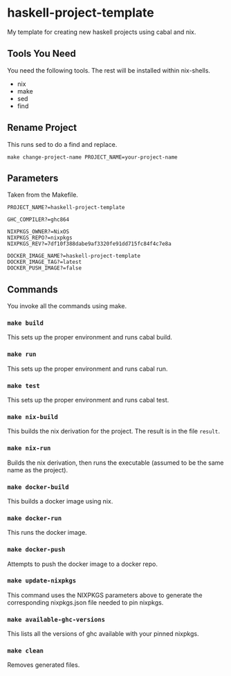 # haskell-project-template

My template for creating new haskell projects using cabal and nix.

## Tools You Need

You need the following tools. The rest will be installed within nix-shells.

* nix
* make
* sed
* find

## Rename Project

This runs sed to do a find and replace.

```
make change-project-name PROJECT_NAME=your-project-name
```

## Parameters

Taken from the Makefile.

```
PROJECT_NAME?=haskell-project-template

GHC_COMPILER?=ghc864

NIXPKGS_OWNER?=NixOS
NIXPKGS_REPO?=nixpkgs
NIXPKGS_REV?=7df10f388dabe9af3320fe91dd715fc84f4c7e8a

DOCKER_IMAGE_NAME?=haskell-project-template
DOCKER_IMAGE_TAG?=latest
DOCKER_PUSH_IMAGE?=false
```

## Commands

You invoke all the commands using make.

### `make build`

This sets up the proper environment and runs cabal build.

### `make run`

This sets up the proper environment and runs cabal run.

### `make test`

This sets up the proper environment and runs cabal test.

### `make nix-build`

This builds the nix derivation for the project. The result is in the file
`result`.

### `make nix-run`

Builds the nix derivation, then runs the executable (assumed to be the same
name as the project).

### `make docker-build`

This builds a docker image using nix.

### `make docker-run`

This runs the docker image.

### `make docker-push`

Attempts to push the docker image to a docker repo.

### `make update-nixpkgs`

This command uses the NIXPKGS parameters above to generate the corresponding
nixpkgs.json file needed to pin nixpkgs.

### `make available-ghc-versions`

This lists all the versions of ghc available with your pinned nixpkgs.

### `make clean`

Removes generated files.
